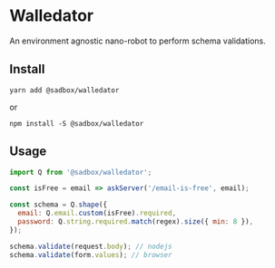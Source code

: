 # Walledator

An environment agnostic nano-robot to perform schema validations.

## Install

`yarn add @sadbox/walledator`

or

`npm install -S @sadbox/walledator`

## Usage

```javascript
import Q from '@sadbox/walledator';

const isFree = email => askServer('/email-is-free', email);

const schema = Q.shape({
  email: Q.email.custom(isFree).required,
  password: Q.string.required.match(regex).size({ min: 8 }),
});

schema.validate(request.body); // nodejs
schema.validate(form.values); // browser
```
